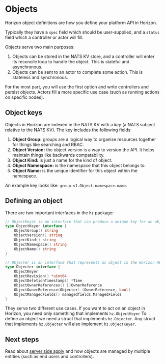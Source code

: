 # Objects

Horizon object definitions are how you define your platform API in Horizon.

Typically they have a `spec` field which should be user-supplied, and a `status` field which a controller or actor will fill.

Objects serve two main purposes:

1. Objects can be stored in the NATS KV store, and a controller will enter its reconcile loop to handle the object. This is stateful and asynchronous.
2. Objects can be sent to an actor to complete some action. This is stateless and synchronous.

For the most part, you will use the first option and write controllers and persist objects.
Actors fill a more specific use case (such as running actions on specific nodes).

## Object keys

Objects in Horizon are indexed in the NATS KV with a *key* (a NATS subject relative to the NATS KV).
The key includes the following fields:

1. **Object Group:** groups are a logical way to organise resources together for things like searching and RBAC.
2. **Object Version:** the object version is a way to version the API. It helps maintain things like backwards compatability.
3. **Object Kind:** is just a name for the kind of object.
4. **Object Namespace:** is the namespace that this object belongs to.
5. **Object Name:** is the unique identifier for this object within the namespace.

An example key looks like: `group.v1.Object.namespace.name`.

## Defining an object

There are two important interfaces in the `hz` package:

```go
// ObjectKeyer is an interface that can produce a unique key for an object.
type ObjectKeyer interface {
    ObjectGroup() string
    ObjectVersion() string
    ObjectKind() string
    ObjectNamespace() string
    ObjectName() string
}

// Objecter is an interface that represents an object in the Horizon API.
type Objecter interface {
    ObjectKeyer
    ObjectRevision() *uint64
    ObjectDeletionTimestamp() *Time
    ObjectOwnerReferences() []OwnerReference
    ObjectOwnerReference(Objecter) (OwnerReference, bool)
    ObjectManagedFields() managedfields.ManagedFields
}
```

They serve two different use cases. If you want to act on an object in Horizon, you need only something that implements `hz.ObjectKeyer`
To define an object we need a struct that implements `hz.Objecter`.
Any struct that implements `hz.Objecter` will also implement `hz.ObjectKeyer`.

## Next steps

Read about [server side apply](./serversideapply.md) and how objects are managed by multiple entities (such as end users and controllers).

